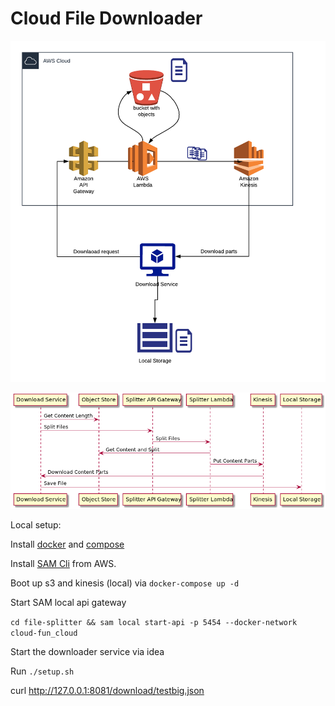 # Cloud File Downloader

![Architecture](architecture.png "Architecture")

![Main flow](sequence.png "Main flow")


Local setup:

Install [docker](https://docs.docker.com/install/linux/docker-ce/ubuntu/) and [compose](https://linuxize.com/post/how-to-install-and-use-docker-compose-on-ubuntu-18-04/) 

Install [SAM Cli](https://docs.aws.amazon.com/serverless-application-model/latest/developerguide/serverless-sam-cli-install.html) from AWS.


Boot up s3 and kinesis (local) via `docker-compose up -d`

Start SAM local api gateway

`cd file-splitter && sam local start-api -p 5454 --docker-network cloud-fun_cloud`

Start the downloader service via idea

Run `./setup.sh`

curl http://127.0.0.1:8081/download/testbig.json
